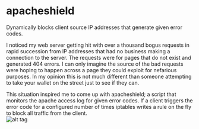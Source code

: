 # apacheshield
Dynamically blocks client source IP addresses that generate given error codes.

I noticed my web server getting hit with over a thousand bogus requests in rapid succession from IP addresses that had no business making a connection to the server.  The requests were for pages that do not exist and generated 404 errors.  I can only imagine the source of the bad requests were hoping to happen across a page they could exploit for nefarious purposes.  In my opinion this is not much different than someone attempting to take your wallet on the street just to see if they can.  

This situation inspired me to come up with apacheshield; a script that monitors the apache access log for given error codes.  If a client triggers the error code for a configured number of times iptables writes a rule on the fly to block all traffic from the client.  
![alt tag](https://github.com/netdsg/apacheshield/master/apacheshield_line_drawing.png)
